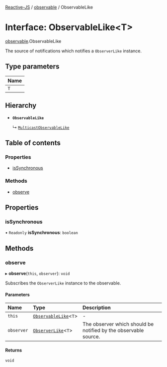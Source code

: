 [Reactive-JS](../README.md) / [observable](../modules/observable.md) / ObservableLike

# Interface: ObservableLike<T\>

[observable](../modules/observable.md).ObservableLike

The source of notifications which notifies a `ObserverLike` instance.

## Type parameters

| Name |
| :------ |
| `T` |

## Hierarchy

- **`ObservableLike`**

  ↳ [`MulticastObservableLike`](observable.MulticastObservableLike.md)

## Table of contents

### Properties

- [isSynchronous](observable.ObservableLike.md#issynchronous)

### Methods

- [observe](observable.ObservableLike.md#observe)

## Properties

### isSynchronous

• `Readonly` **isSynchronous**: `boolean`

## Methods

### observe

▸ **observe**(`this`, `observer`): `void`

Subscribes the `ObserverLike` instance to the observable.

#### Parameters

| Name | Type | Description |
| :------ | :------ | :------ |
| `this` | [`ObservableLike`](observable.ObservableLike.md)<`T`\> | - |
| `observer` | [`ObserverLike`](observable.ObserverLike.md)<`T`\> | The observer which should be notified by the observable source. |

#### Returns

`void`
